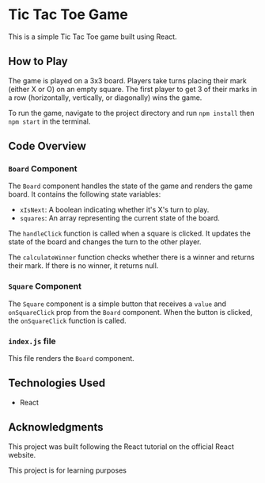 # Tic Tac Toe Game

This is a simple Tic Tac Toe game built using React.

## How to Play

The game is played on a 3x3 board. Players take turns placing their mark (either X or O) on an empty square. The first player to get 3 of their marks in a row (horizontally, vertically, or diagonally) wins the game.

To run the game, navigate to the project directory and run `npm install` then `npm start` in the terminal.

## Code Overview

### `Board` Component

The `Board` component handles the state of the game and renders the game board. It contains the following state variables:

- `xIsNext`: A boolean indicating whether it's X's turn to play.
- `squares`: An array representing the current state of the board.

The `handleClick` function is called when a square is clicked. It updates the state of the board and changes the turn to the other player.

The `calculateWinner` function checks whether there is a winner and returns their mark. If there is no winner, it returns null.

### `Square` Component

The `Square` component is a simple button that receives a `value` and `onSquareClick` prop from the `Board` component. When the button is clicked, the `onSquareClick` function is called.

### `index.js` file

This file renders the `Board` component.

## Technologies Used

- React

## Acknowledgments

This project was built following the React tutorial on the official React website.

This project is for learning purposes

